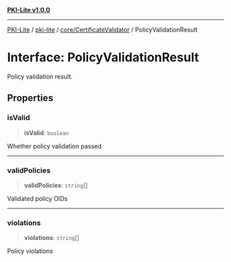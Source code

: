 [**PKI-Lite v1.0.0**](../../../../README.md)

---

[PKI-Lite](../../../../README.md) / [pki-lite](../../../README.md) / [core/CertificateValidator](../README.md) / PolicyValidationResult

# Interface: PolicyValidationResult

Policy validation result.

## Properties

### isValid

> **isValid**: `boolean`

Whether policy validation passed

---

### validPolicies

> **validPolicies**: `string`[]

Validated policy OIDs

---

### violations

> **violations**: `string`[]

Policy violations

